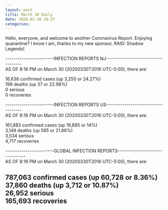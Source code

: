 ```yaml
---
layout: post
title: March 30 Daily
date: 2020-03-30 20:27
categories:
---
```


Hello, everyone, and welcome to another Coronavirus Report.
Enjoying quarantine? I know I am, thanks to my new sponsor, RAID: Shadow Legends!

------------------------INFECTION REPORTS NJ------------------------------------  
AS OF 8:16 PM on March 30 (20200330T2016 UTC-5:00), there are:  

16,636 confirmed cases (up 3,250 or 24.27%)  
198 deaths (up 37 or 22.98%)  
0 serious  
0 recoveries  

------------------------INFECTION REPORTS US------------------------------------  
AS OF 8:16 PM on March 30 (20200330T2016 UTC-5:00), there are:  

161,883 confirmed cases (up 19,885 or 14%)  
3,149 deaths (up 565 or 21.86%)  
3,534 serious  
4,717 recoveries  

------------------------GLOBAL INFECTION REPORTS--------------------------------  
AS OF 8:16 PM on March 30 (20200330T2016 UTC-5:00), there are:  

787,063 confirmed cases (up 60,728 or 8.36%)  
37,860 deaths (up 3,712 or 10.87%)  
26,952 serious  
165,693 recoveries  
-------------------------------------------------------------------------------
